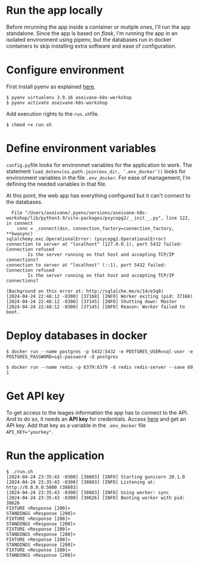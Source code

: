 # Run the app locally

Before mrunning the app inside a container or mutiple ones, I'll run the app standalone. Since the app is based on *flask*, I'm running the app in an isolated environment using pipenv, but the databases run in docker containers to skip installing extra software and ease of configuration.

# Configure environment
First install pyenv as explained [here](https://github.com/pyenv/pyenv#installation).

```console
$ pyenv virtualenv 3.9.16 aseivane-k8s-workshop
$ pyenv activate aseivane-k8s-workshop
```

Add execution rights to the `run.sh`file.
```console
$ chmod +x run.sh
```

# Define environment variables

`config.py`file looks for environmet variables for the application to work. The statement `load_dotenv(os.path.join(env_dir, '.env_docker'))` looks for environment variables in the file `.env_docker`. For ease of management, I'm defining the needed variables in that file.

At this point, the web app has everything configured but it can't connect to the databases.

```console
  File "/Users/aseivane/.pyenv/versions/aseivane-k8s-workshop/lib/python3.9/site-packages/psycopg2/__init__.py", line 122, in connect
    conn = _connect(dsn, connection_factory=connection_factory, **kwasync)
sqlalchemy.exc.OperationalError: (psycopg2.OperationalError) connection to server at "localhost" (127.0.0.1), port 5432 failed: Connection refused
        Is the server running on that host and accepting TCP/IP connections?
connection to server at "localhost" (::1), port 5432 failed: Connection refused
        Is the server running on that host and accepting TCP/IP connections?

(Background on this error at: http://sqlalche.me/e/14/e3q8)
[2024-04-24 22:48:12 -0300] [37168] [INFO] Worker exiting (pid: 37168)
[2024-04-24 22:48:12 -0300] [37145] [INFO] Shutting down: Master
[2024-04-24 22:48:12 -0300] [37145] [INFO] Reason: Worker failed to boot.
```

# Deploy databases in docker

```console
$ docker run --name postgres -p 5432:5432 -e POSTGRES_USER=sql-user -e POSTGRES_PASSWORD=sql-password -d postgres

$ docker run --name redis -p 6379:6379 -d redis redis-server --save 60 1 
```

# Get API key

To get access to the leages information the app has to connect to the API. And to do so, it needs an **API key** for credentials. Access [here](https://www.football-data.org/client/register) and get an API key. Add that key as a variable in the `.env_docker` file `API_KEY="yourkey"`.

# Run the application
```console
$ ./run.sh 
[2024-04-24 23:35:43 -0300] [38603] [INFO] Starting gunicorn 20.1.0
[2024-04-24 23:35:43 -0300] [38603] [INFO] Listening at: http://0.0.0.0:5000 (38603)
[2024-04-24 23:35:43 -0300] [38603] [INFO] Using worker: sync
[2024-04-24 23:35:43 -0300] [38626] [INFO] Booting worker with pid: 38626
FIXTURE <Response [200]>
STANDINGS <Response [200]>
FIXTURE <Response [200]>
STANDINGS <Response [200]>
FIXTURE <Response [200]>
STANDINGS <Response [200]>
FIXTURE <Response [200]>
STANDINGS <Response [200]>
FIXTURE <Response [200]>
STANDINGS <Response [200]>
```